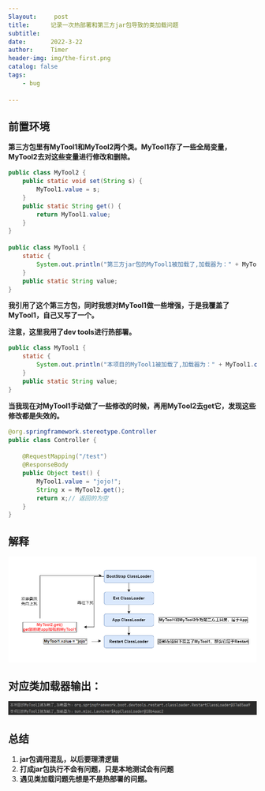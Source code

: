 ```yaml
---
5layout:     post
title:      记录一次热部署和第三方jar包导致的类加载问题
subtitle:   
date:       2022-3-22
author:     Timer
header-img: img/the-first.png
catalog: false
tags:
    - bug
 
---
```


## 前置环境

**第三方包里有MyTool1和MyTool2两个类。MyTool1存了一些全局变量，MyTool2去对这些变量进行修改和删除。**

```java
public class MyTool2 {
    public static void set(String s) {
        MyTool1.value = s;
    }
    public static String get() {
        return MyTool1.value;
    }
}

public class MyTool1 {
    static {
        System.out.println("第三方jar包的MyTool1被加载了,加载器为：" + MyTool1.class.getClassLoader().toString());
    }
    public static String value;
}
```

**我引用了这个第三方包，同时我想对MyTool1做一些增强，于是我覆盖了MyTool1，自己又写了一个。**

**注意，这里我用了dev tools进行热部署。**

```java
public class MyTool1 {
    static {
        System.out.println("本项目的MyTool1被加载了,加载器为：" + MyTool1.class.getClassLoader().toString());
    }
    public static String value;
}
```

**当我现在对MyTool1手动做了一些修改的时候，再用MyTool2去get它，发现这些修改都是失效的。**

```java
@org.springframework.stereotype.Controller
public class Controller {

    @RequestMapping("/test")
    @ResponseBody
    public Object test() {
        MyTool1.value = "jojo!";
        String x = MyTool2.get();
        return x;// 返回的为空
    }
}
```



## 解释

![image-20220322131439869](https://raw.githubusercontent.com/TimerIzaya/TimerBlogPic/master/image-20220322131439869.png)



## 对应类加载器输出：

![image-20220322131507427](https://raw.githubusercontent.com/TimerIzaya/TimerBlogPic/master/image-20220322131507427.png)



## 总结

1. **jar包调用混乱，以后要理清逻辑**
2. **打成jar包执行不会有问题，只是本地测试会有问题**
3. **遇见类加载问题先想是不是热部署的问题。**







































